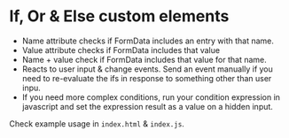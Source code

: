 # If, Or & Else custom elements

- Name attribute checks if FormData includes an entry with that name.
- Value attribute checks if FormData includes that value
- Name + value check if FormData includes that value for that name.
- Reacts to user input & change events. Send an event manually if you need to re-evaluate the ifs in response to something other than user inpu.
- If you need more complex conditions, run your condition expression in javascript and set the expression result as a value on a hidden input.

Check example usage in `index.html` & `index.js`.